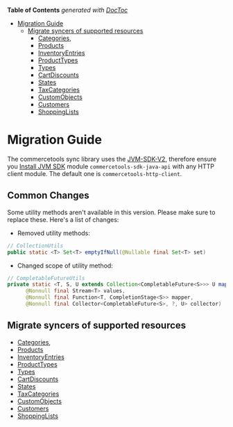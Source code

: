 <!-- START doctoc generated TOC please keep comment here to allow auto update -->
<!-- DON'T EDIT THIS SECTION, INSTEAD RE-RUN doctoc TO UPDATE -->
**Table of Contents**  *generated with [DocToc](https://github.com/thlorenz/doctoc)*

- [Migration Guide](#migration-guide)
  - [Migrate syncers of supported resources](#migrate-syncers-of-supported-resources)
    - [Categories](/docs/sdk2/usage/CATEGORY_SYNC.md#migration-guide), 
    - [Products](/docs/sdk2/usage/PRODUCT_SYNC.md#migration-guide)
    - [InventoryEntries](/docs/sdk2/usage/INVENTORY_SYNC.md#migration-guide)
    - [ProductTypes](/docs/sdk2/usage/PRODUCT_TYPE_SYNC.md#migration-guide)
    - [Types](/docs/sdk2/usage/TYPE_SYNC.md#migration-guide)
    - [CartDiscounts](/docs/sdk2/usage/CART_DISCOUNT_SYNC.md#migration-guide)
    - [States](/docs/sdk2/usage/STATE_SYNC.md#migration-guide)
    - [TaxCategories](/docs/sdk2/usage/TAX_CATEGORY_SYNC.md#migration-guide)
    - [CustomObjects](/docs/sdk2/usage/CUSTOM_OBJECT_SYNC.md#migration-guide)
    - [Customers](/docs/sdk2/usage/CUSTOMER_SYNC.md#migration-guide)
    - [ShoppingLists](/docs/sdk2/usage/SHOPPING_LIST_SYNC.md#migration-guide)
<!-- END doctoc generated TOC please keep comment here to allow auto update -->

# Migration Guide

The commercetools sync library uses the [JVM-SDK-V2](http://commercetools.github.io/commercetools-sdk-java-v2), therefore ensure you [Install JVM SDK](https://docs.commercetools.com/sdk/java-sdk-getting-started#install-the-java-sdk) module `commercetools-sdk-java-api` with
any HTTP client module. The default one is `commercetools-http-client`.

## Common Changes

Some utility methods aren't available in this version. Please make sure to replace these. Here's a list of changes:

- Removed utility methods:
```java 
// CollectionUtils
public static <T> Set<T> emptyIfNull(@Nullable final Set<T> set)
```
- Changed scope of utility method:
```java
// CompletableFutureUtils
private static <T, S, U extends Collection<CompletableFuture<S>>> U mapValuesToFutures(
      @Nonnull final Stream<T> values,
      @Nonnull final Function<T, CompletionStage<S>> mapper,
      @Nonnull final Collector<CompletableFuture<S>, ?, U> collector)
```

## Migrate syncers of supported resources

- [Categories](/docs/sdk2/usage/CATEGORY_SYNC.md#migration-guide), 
- [Products](/docs/sdk2/usage/PRODUCT_SYNC.md#migration-guide)
- [InventoryEntries](/docs/sdk2/usage/INVENTORY_SYNC.md#migration-guide)
- [ProductTypes](/docs/sdk2/usage/PRODUCT_TYPE_SYNC.md#migration-guide)
- [Types](/docs/sdk2/usage/TYPE_SYNC.md#migration-guide)
- [CartDiscounts](/docs/sdk2/usage/CART_DISCOUNT_SYNC.md#migration-guide)
- [States](/docs/sdk2/usage/STATE_SYNC.md#migration-guide)
- [TaxCategories](/docs/sdk2/usage/TAX_CATEGORY_SYNC.md#migration-guide)
- [CustomObjects](/docs/sdk2/usage/CUSTOM_OBJECT_SYNC.md#migration-guide)
- [Customers](/docs/sdk2/usage/CUSTOMER_SYNC.md#migration-guide)
- [ShoppingLists](/docs/sdk2/usage/SHOPPING_LIST_SYNC.md#migration-guide)


 
